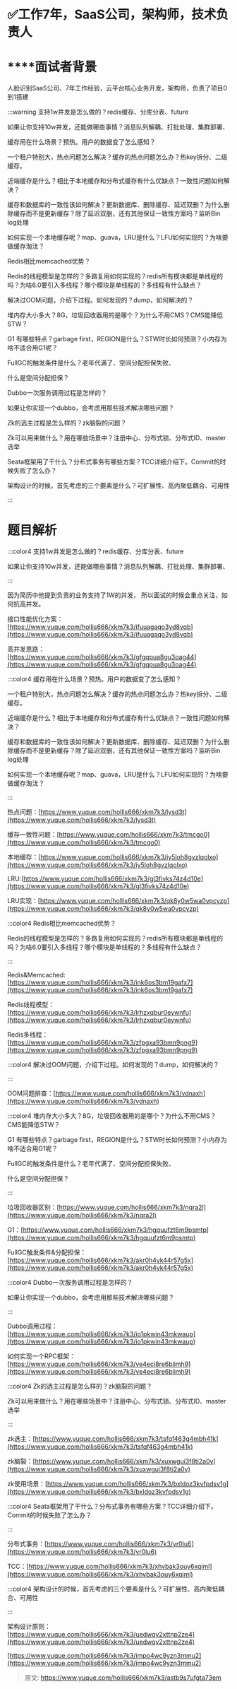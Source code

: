 # ✅工作7年，SaaS公司，架构师，技术负责人

# **<font style="color:rgb(38, 38, 38);"></font>**面试者背景


人脸识别SaaS公司、7年工作经验，云平台核心业务开发，架构师，负责了项目0到1搭建



:::warning
支持1w并发是怎么做的？redis缓存、分库分表、future

如果让你支持10w并发，还能做哪些事情？消息队列解耦、打批处理、集群部署、

缓存用在什么场景？预热。用户的数据变了怎么感知？

一个租户特别大，热点问题怎么解决？缓存的热点问题怎么办？热key拆分、二级缓存。

近端缓存是什么？相比于本地缓存和分布式缓存有什么优缺点？一致性问题如何解决？

缓存和数据库的一致性该如何解决？更新数据库、删除缓存、延迟双删？为什么删除缓存而不是更新缓存？除了延迟双删，还有其他保证一致性方案吗？监听Bin log处理

如何实现一个本地缓存呢？map、guava，LRU是什么？LFU如何实现的？为啥要做缓存淘汰？

Redis相比memcached优势？

Redis的线程模型是怎样的？多路复用如何实现的？redis所有模块都是单线程的吗？为啥6.0要引入多线程？哪个模块是单线程的？多线程有什么缺点？

解决过OOM问题，介绍下过程。如何发现的？dump，如何解决的？

堆内存大小多大？8G，垃圾回收器用的是哪个？为什么不用CMS？CMS能降低STW？

G1 有哪些特点？garbage first，REGION是什么？STW时长如何预测？小内存为啥不适合用G1呢？

FullGC的触发条件是什么？老年代满了、空间分配担保失败、

什么是空间分配担保？

Dubbo一次服务调用过程是怎样的？

如果让你实现一个dubbo，会考虑用那些技术解决哪些问题？

Zk的选主过程是怎么样的？zk脑裂的问题？

Zk可以用来做什么？用在哪些场景中？注册中心、分布式锁、分布式ID、master选举

Seata框架用了干什么？分布式事务有哪些方案？TCC详细介绍下。Commit的时候失败了怎么办？

架构设计的时候，首先考虑的三个要素是什么？可扩展性、高内聚低耦合、可用性

:::

# 题目解析


:::color4
支持1w并发是怎么做的？redis缓存、分库分表、future

如果让你支持10w并发，还能做哪些事情？消息队列解耦、打批处理、集群部署、

:::



因为简历中他提到负责的业务支持了1W的并发， 所以面试的时候会重点关注，如何抗高并发。



接口性能优化方案：[https://www.yuque.com/hollis666/xkm7k3/ifuuagaqo3yd8vqb](https://www.yuque.com/hollis666/xkm7k3/ifuuagaqo3yd8vqb)

高并发思路：[https://www.yuque.com/hollis666/xkm7k3/gfgqpua8gu3oag44](https://www.yuque.com/hollis666/xkm7k3/gfgqpua8gu3oag44)



:::color4
缓存用在什么场景？预热。用户的数据变了怎么感知？

一个租户特别大，热点问题怎么解决？缓存的热点问题怎么办？热key拆分、二级缓存。

近端缓存是什么？相比于本地缓存和分布式缓存有什么优缺点？一致性问题如何解决？

缓存和数据库的一致性该如何解决？更新数据库、删除缓存、延迟双删？为什么删除缓存而不是更新缓存？除了延迟双删，还有其他保证一致性方案吗？监听Bin log处理

如何实现一个本地缓存呢？map、guava，LRU是什么？LFU如何实现的？为啥要做缓存淘汰？

:::



热点问题：[https://www.yuque.com/hollis666/xkm7k3/lysd3t](https://www.yuque.com/hollis666/xkm7k3/lysd3t)

缓存一致性问题：[https://www.yuque.com/hollis666/xkm7k3/tmcgo0](https://www.yuque.com/hollis666/xkm7k3/tmcgo0)

本地缓存：[https://www.yuque.com/hollis666/xkm7k3/iy5loh8gvzlqolxo](https://www.yuque.com/hollis666/xkm7k3/iy5loh8gvzlqolxo)

LRU:[https://www.yuque.com/hollis666/xkm7k3/gl3fivks74z4d10e](https://www.yuque.com/hollis666/xkm7k3/gl3fivks74z4d10e)

LRU实现：[https://www.yuque.com/hollis666/xkm7k3/qk8y0w5wa0vpcyzp](https://www.yuque.com/hollis666/xkm7k3/qk8y0w5wa0vpcyzp)





:::color4
Redis相比memcached优势？

Redis的线程模型是怎样的？多路复用如何实现的？redis所有模块都是单线程的吗？为啥6.0要引入多线程？哪个模块是单线程的？多线程有什么缺点？

:::



Redis&Memcached:[https://www.yuque.com/hollis666/xkm7k3/ink6os3bm19gafx7](https://www.yuque.com/hollis666/xkm7k3/ink6os3bm19gafx7)

Redis线程模型：[https://www.yuque.com/hollis666/xkm7k3/lrhzxqbur0eywnfu](https://www.yuque.com/hollis666/xkm7k3/lrhzxqbur0eywnfu)

Redis多线程：[https://www.yuque.com/hollis666/xkm7k3/zfpgxa93bmn9png9](https://www.yuque.com/hollis666/xkm7k3/zfpgxa93bmn9png9)



:::color4
解决过OOM问题，介绍下过程。如何发现的？dump，如何解决的？

:::



OOM问题排查：[https://www.yuque.com/hollis666/xkm7k3/vdnaxh](https://www.yuque.com/hollis666/xkm7k3/vdnaxh)



:::color4
堆内存大小多大？8G，垃圾回收器用的是哪个？为什么不用CMS？CMS能降低STW？

G1 有哪些特点？garbage first，REGION是什么？STW时长如何预测？小内存为啥不适合用G1呢？

FullGC的触发条件是什么？老年代满了、空间分配担保失败、

什么是空间分配担保？

:::



垃圾回收器区别：[https://www.yuque.com/hollis666/xkm7k3/nqra2l](https://www.yuque.com/hollis666/xkm7k3/nqra2l)

G1：[https://www.yuque.com/hollis666/xkm7k3/hgquufzt6m9psmtp](https://www.yuque.com/hollis666/xkm7k3/hgquufzt6m9psmtp)

FullGC触发条件&分配担保：[https://www.yuque.com/hollis666/xkm7k3/akr0h4yk44r57g5x](https://www.yuque.com/hollis666/xkm7k3/akr0h4yk44r57g5x)



:::color4
Dubbo一次服务调用过程是怎样的？

如果让你实现一个dubbo，会考虑用那些技术解决哪些问题？

:::



Dubbo调用过程：[https://www.yuque.com/hollis666/xkm7k3/io1pkwin43mkwaup](https://www.yuque.com/hollis666/xkm7k3/io1pkwin43mkwaup)

如何实现一个RPC框架：[https://www.yuque.com/hollis666/xkm7k3/ve4eci8re6blimh9](https://www.yuque.com/hollis666/xkm7k3/ve4eci8re6blimh9)



:::color4
Zk的选主过程是怎么样的？zk脑裂的问题？

Zk可以用来做什么？用在哪些场景中？注册中心、分布式锁、分布式ID、master选举

:::



zk选主：[https://www.yuque.com/hollis666/xkm7k3/tsfqf463g4mbh41k](https://www.yuque.com/hollis666/xkm7k3/tsfqf463g4mbh41k)

zk脑裂：[https://www.yuque.com/hollis666/xkm7k3/xuxwgui3f8ti2a0y](https://www.yuque.com/hollis666/xkm7k3/xuxwgui3f8ti2a0y)

zk使用场景：[https://www.yuque.com/hollis666/xkm7k3/bxldoz3kvfpdsv1g](https://www.yuque.com/hollis666/xkm7k3/bxldoz3kvfpdsv1g)



:::color4
Seata框架用了干什么？分布式事务有哪些方案？TCC详细介绍下。Commit的时候失败了怎么办？

:::



分布式事务：[https://www.yuque.com/hollis666/xkm7k3/yr0lu6](https://www.yuque.com/hollis666/xkm7k3/yr0lu6)

TCC：[https://www.yuque.com/hollis666/xkm7k3/xhvbak3ouy6xqiml](https://www.yuque.com/hollis666/xkm7k3/xhvbak3ouy6xqiml)



:::color4
架构设计的时候，首先考虑的三个要素是什么？可扩展性、高内聚低耦合、可用性

:::



架构设计原则：[https://www.yuque.com/hollis666/xkm7k3/uedwqv2xttnp2ze4](https://www.yuque.com/hollis666/xkm7k3/uedwqv2xttnp2ze4)

[https://www.yuque.com/hollis666/xkm7k3/impo4wc9yzn3mmu2](https://www.yuque.com/hollis666/xkm7k3/impo4wc9yzn3mmu2)



> 原文: <https://www.yuque.com/hollis666/xkm7k3/astb9s7ufgta73em>